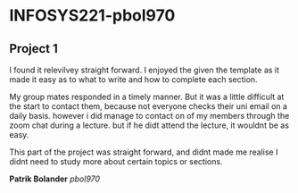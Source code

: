 # INFOSYS221-pbol970


## Project 1

<p> 
  I found it relevilvey straight forward. I enjoyed the given the template as it made it easy as to what to write and how to complete each section. 
  
  My group mates responded in a timely manner. But it was a little difficult at the start to contact them, because not everyone checks their uni email on a daily          basis. however i did manage to contact on of my members through the zoom chat during a lecture. but if he didt attend the lecture, it wouldnt be as easy.
  
  This part of the project was straight forward, and didnt made me realise I didnt need to study more about certain topics or sections. 
</p>


**Patrik Bolander**
_pbol970_
